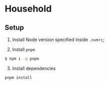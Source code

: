 # Household

## Setup

1. Install Node version specified inside `.nvmrc`;

2. Install `pnpm`

```sh
$ npm i -g pnpm
```

3. Install dependencies

```sh
pnpm install
```
